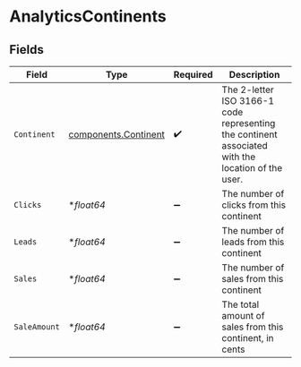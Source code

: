 # AnalyticsContinents


## Fields

| Field                                                                                             | Type                                                                                              | Required                                                                                          | Description                                                                                       |
| ------------------------------------------------------------------------------------------------- | ------------------------------------------------------------------------------------------------- | ------------------------------------------------------------------------------------------------- | ------------------------------------------------------------------------------------------------- |
| `Continent`                                                                                       | [components.Continent](../../models/components/continent.md)                                      | :heavy_check_mark:                                                                                | The 2-letter ISO 3166-1 code representing the continent associated with the location of the user. |
| `Clicks`                                                                                          | **float64*                                                                                        | :heavy_minus_sign:                                                                                | The number of clicks from this continent                                                          |
| `Leads`                                                                                           | **float64*                                                                                        | :heavy_minus_sign:                                                                                | The number of leads from this continent                                                           |
| `Sales`                                                                                           | **float64*                                                                                        | :heavy_minus_sign:                                                                                | The number of sales from this continent                                                           |
| `SaleAmount`                                                                                      | **float64*                                                                                        | :heavy_minus_sign:                                                                                | The total amount of sales from this continent, in cents                                           |